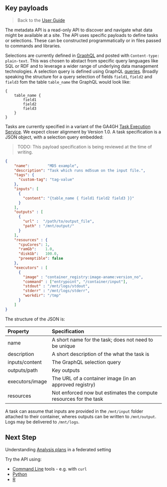 ## Key payloads

> Back to the [User Guide](./User_Guide.md)

The metadata API is a read-only API to discover and navigate what data might be available at a site. The API uses specific payloads to define tasks or selections. These can be constructed programmatically or in files passed to commands and libraries.

Selections are currently defined in [GraphQL](https://graphql.org/) and posted with `Content-type: plain-text`. This was chosen to abstact from specific query languages like SQL or RDF and to leverage a wider range of underlying data management technologies. A selection query is defined using GraphQL [queries](https://graphql.org/learn/queries/). Broadly speaking the structure for a query selection of fields `field1`, `field2` and `field3` fom the table `table_name` the GraphQL would look like:

```
{
    table_name {
        field1
        field2
        field3
    }
}
```

Tasks are currently specified in a variant of the GA4GH [Task Execution Service](https://github.com/ga4gh/task-execution-schemas). We expect closer alignment by Version 1.0. A task specification is a JSON object, with a selection query embedded:

> TODO: This payload specification is being reviewed at the time of writing.

```json
{
    "name":        "MD5 example",
    "description": "Task which runs md5sum on the input file.",
    "tags": {
      "custom-tag": "tag-value"
    },
    "inputs": [
      {
        "content": "{table_name { field1 field2 field3 }}"
      }
    ],
    "outputs" : [
      {
        "url" :  "/path/to/output_file",
        "path" : "/mnt/output/"
      }
    ],
    "resources" : {
      "cpuCores": 1,
      "ramGb":    1.0,
      "diskGb":   100.0,
      "preemptible": false
    },
    "executors" : [
      {
        "image" : "container_registry:image-aname:version_no",
        "command" : ["entrypoint", "/container/input"],
        "stdout" : "/mnt/logs/stdout",
        "stderr" : "/mnt/logs/stderr",
        "workdir": "/tmp"
      }
    ]
}
```

The structure of the JSON is:

| Property                  | Specification                                                     |
|:--------------------------|:------------------------------------------------------------------|
| name                      | A short name for the task; does not need to be unique             |
| description               | A short description of the what the task is                       |
| inputs/content            | The GraphQL selection query                                       |
| outputs/path              | Key outputs
| executors/image           | The URL of a container image (in an approved registry)            |
| resources                 | Not enforced now but estimates the compute resources for the task |

A task can assume that inputs are provided in the `/mnt/input` folder attached to their container, wheres outputs can be written to `/mnt/output`. Logs may be delivered to `/mnt/logs`.

## Next Step

Understanding [Analysis plans](./User_Guide_Analysis_Plans.md) in a federated setting

Try the API using:

- [Command Line](./User_Guide_CLI.md) tools - e.g. with `curl`
- [Python](./User_Guide_Python.md)
- [R](./User_Guide_R.md)
